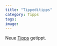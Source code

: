 ```yaml
---
title: "Tippeditipps"
category: Tipps
tags: 
image: 
---
```


Neue [Tipps](/category/tipps/) getippt.